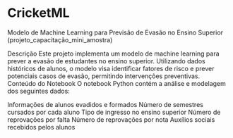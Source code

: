 # CricketML
Modelo de Machine Learning para Previsão de Evasão no Ensino Superior 
(projeto_capacitação_mini_amostra)



Descrição
Este projeto implementa um modelo de machine learning para prever a evasão de estudantes no ensino superior. Utilizando dados históricos de alunos, o modelo visa identificar fatores de risco e prever potenciais casos de evasão, permitindo intervenções preventivas.
Conteúdo do Notebook
O notebook Python contém a análise e modelagem dos seguintes dados:

Informações de alunos evadidos e formados
Número de semestres cursados por cada aluno
Tipo de ingresso no ensino superior
Número de reprovações por falta
Número de reprovações por nota
Auxílios sociais recebidos pelos alunos
